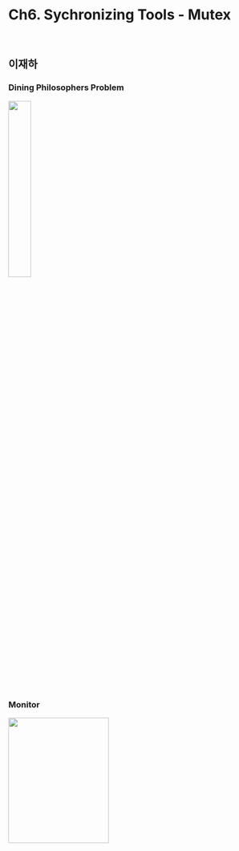 # Ch6. Sychronizing Tools - Mutex
<br>

## 이재하

### Dining Philosophers Problem

<img src="https://user-images.githubusercontent.com/44635266/68369600-09ca9580-017e-11ea-8f58-7c83fe50e3a6.png"  width="30%" height="30%"/>


### Monitor

<img src= "https://img1.daumcdn.net/thumb/R1280x0/?scode=mtistory2&fname=https%3A%2F%2Fk.kakaocdn.net%2Fdn%2FbAZq19%2FbtqFiPGmzO2%2FwKaOwfZDUsppNqBPVCKUhk%2Fimg.png" width="200" height="250"/>
